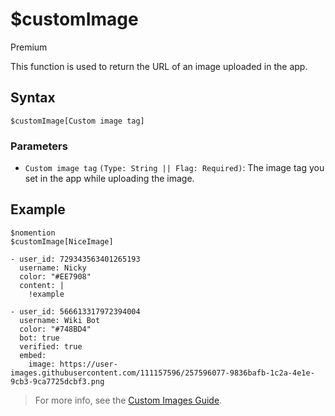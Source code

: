 # $customImage
<div class="functionTags">
  <span id="PremiumTag">Premium</span>
</div>

This function is used to return the URL of an image uploaded in the app.

## Syntax
```
$customImage[Custom image tag]
```

### Parameters
- `Custom image tag` `(Type: String || Flag: Required)`: The image tag you set in the app while uploading the image.

## Example
```
$nomention
$customImage[NiceImage]
```
``` discord yaml
- user_id: 729343563401265193
  username: Nicky
  color: "#EE7908"
  content: |
    !example

- user_id: 566613317972394004
  username: Wiki Bot
  color: "#748BD4"
  bot: true
  verified: true
  embed:
    image: https://user-images.githubusercontent.com/111157596/257596077-9836bafb-1c2a-4e1e-9cb3-9ca7725dcbf3.png
```

> For more info, see the [Custom Images Guide](../premium/customImages.md).
